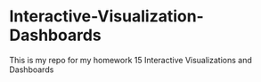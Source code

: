 # Interactive-Visualization-Dashboards
This is my repo for my homework 15 Interactive Visualizations and Dashboards
